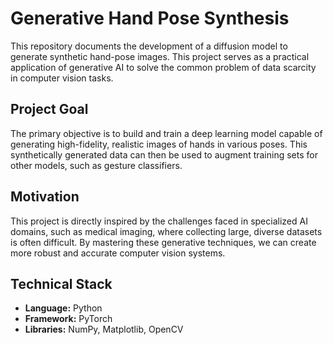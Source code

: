 # Generative Hand Pose Synthesis

This repository documents the development of a diffusion model to generate synthetic hand-pose images. This project serves as a practical application of generative AI to solve the common problem of data scarcity in computer vision tasks.

## Project Goal

The primary objective is to build and train a deep learning model capable of generating high-fidelity, realistic images of hands in various poses. This synthetically generated data can then be used to augment training sets for other models, such as gesture classifiers.

## Motivation

This project is directly inspired by the challenges faced in specialized AI domains, such as medical imaging, where collecting large, diverse datasets is often difficult. By mastering these generative techniques, we can create more robust and accurate computer vision systems.

## Technical Stack

* **Language:** Python
* **Framework:** PyTorch
* **Libraries:** NumPy, Matplotlib, OpenCV
